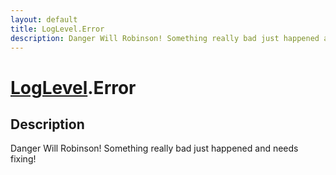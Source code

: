 ```yaml
---
layout: default
title: LogLevel.Error
description: Danger Will Robinson! Something really bad just happened and needs fixing!
---
```

# [LogLevel]({{site.url}}/Pages/Reference/LogLevel.html).Error

## Description
Danger Will Robinson! Something really bad just happened and needs fixing!

